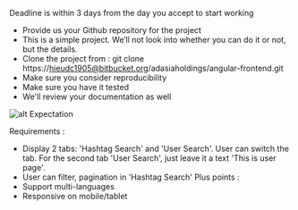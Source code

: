 Deadline is within 3 days from the day you accept to start working

- Provide us your Github repository for the project
- This is a simple project. We’ll not look into whether you can do it or not, but the details.
- Clone the project from : git clone https://hieudc1905@bitbucket.org/adasiaholdings/angular-frontend.git
- Make sure you consider reproducibility
- Make sure you have it tested
- We'll review your documentation as well

![alt Expectation]('./src/assets/images/Anymind.png)

Requirements :
 - Display 2 tabs: 'Hashtag Search' and 'User Search'. User can switch the tab. For the second tab 'User Search', just leave it a text 'This is user page'.
 - User can filter, pagination  in 'Hashtag Search' 
Plus points :
 - Support multi-languages
 - Responsive on mobile/tablet
  
